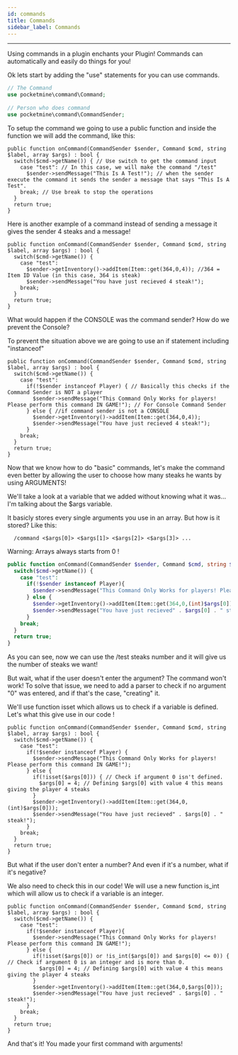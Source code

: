```yaml
---
id: commands
title: Commands
sidebar_label: Commands
---
```

___
Using commands in a plugin enchants your Plugin! Commands can automatically and easily do things for you!  

Ok lets start by adding the "use" statements for you can use commands.  
```php title="./test/test.php"
// The Command
use pocketmine\command\Command;
      
// Person who does command
use pocketmine\command\CommandSender;
```
To setup the command we going to use a public function and inside the function we will add the command, like this:
```
public function onCommand(CommandSender $sender, Command $cmd, string $label, array $args) : bool {
  switch($cmd->getName()) { // Use switch to get the command input
    case "test": // In this case, we will make the command "/test"
      $sender->sendMessage("This Is A Test!"); // when the sender execute the command it sends the sender a message that says "This Is A Test".
    break; // Use break to stop the operations
  }
  return true;
}
```
Here is another example of a command instead of sending a message it gives the sender 4 steaks and a message!
```
public function onCommand(CommandSender $sender, Command $cmd, string $label, array $args) : bool {
  switch($cmd->getName()) {
    case "test":
      $sender->getInventory()->addItem(Item::get(364,0,4)); //364 = Item ID Value (in this case, 364 is steak)
      $sender->sendMessage("You have just recieved 4 steak!");
    break;
  }
  return true;
}
```
What would happen if the CONSOLE was the command sender? How do we prevent the Console?  

To prevent the situation above we are going to use an if statement including "instanceof"  
```
public function onCommand(CommandSender $sender, Command $cmd, string $label, array $args) : bool {
  switch($cmd->getName()) {
    case "test":
      if(!$sender instanceof Player) { // Basically this checks if the Command Sender is NOT a player
        $sender->sendMessage("This Command Only Works for players! Please perform this command IN GAME!"); // For Console Command Sender
      } else { //if command sender is not a CONSOLE
        $sender->getInventory()->addItem(Item::get(364,0,4));
        $sender->sendMessage("You have just recieved 4 steak!");
      }
    break;
  }
  return true;
}
```
Now that we know how to do "basic" commands, let's make the command even better by allowing the user to choose how many steaks he wants by using ARGUMENTS!  

We'll take a look at a variable that we added without knowing what it was... I'm talking about the $args variable.  

It basicly stores every single arguments you use in an array. But how is it stored? Like this:
```
  /command <$args[0]> <$args[1]> <$args[2]> <$args[3]> ...
```    
Warning: Arrays always starts from 0 !
```php
public function onCommand(CommandSender $sender, Command $cmd, string $label, array $args) : bool {
  switch($cmd->getName()) {
    case "test":
      if(!$sender instanceof Player){
        $sender->sendMessage("This Command Only Works for players! Please perform this command IN GAME!");
      } else {
        $sender->getInventory()->addItem(Item::get(364,0,(int)$args[0])); // We choose the first argument as the count !
        $sender->sendMessage("You have just recieved" . $args[0] . " steak!");
      }
    break;
  }
  return true;
}
```
As you can see, now we can use the /test steaks number and it will give us the number of steaks we want!  

But wait, what if the user doesn't enter the argument? The command won't work! To solve that issue, we need to add a parser to check if no argument "0" was entered, and if that's the case, "creating" it.  

We'll use function isset which allows us to check if a variable is defined. Let's what this give use in our code !  
```
public function onCommand(CommandSender $sender, Command $cmd, string $label, array $args) : bool {
  switch($cmd->getName()) {
    case "test":
      if(!$sender instanceof Player) {
        $sender->sendMessage("This Command Only Works for players! Please perform this command IN GAME!");
      } else {
        if(!isset($args[0])) { // Check if argument 0 isn't defined.
          $args[0] = 4; // Defining $args[0] with value 4 this means giving the player 4 steaks
        }
        $sender->getInventory()->addItem(Item::get(364,0,(int)$args[0]));
        $sender->sendMessage("You have just recieved" . $args[0] . " steak!");
      }
    break;
  }
  return true;
}
```
But what if the user don't enter a number? And even if it's a number, what if it's negative?  

We also need to check this in our code! We will use a new function is_int which will allow us to check if a variable is an integer.  
```
public function onCommand(CommandSender $sender, Command $cmd, string $label, array $args) : bool {
  switch($cmd->getName()) {
    case "test":
      if(!$sender instanceof Player){
        $sender->sendMessage("This Command Only Works for players! Please perform this command IN GAME!");
      } else {
        if(!isset($args[0]) or !is_int($args[0]) and $args[0] <= 0)) { // Check if argument 0 is an integer and is more than 0.
          $args[0] = 4; // Defining $args[0] with value 4 this means giving the player 4 steaks
        }
        $sender->getInventory()->addItem(Item::get(364,0,$args[0]));
        $sender->sendMessage("You have just recieved" . $args[0] . " steak!");
      }
    break;
  }
  return true;
}
```
And that's it! You made your first command with arguments!
